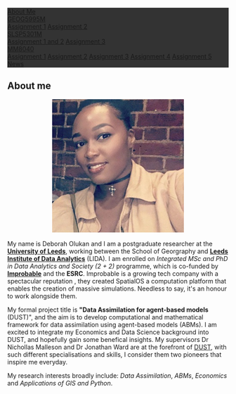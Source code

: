 

<head>
<style>
ul {
    list-style-type: none;
    margin: 0;
    padding: 0;
    overflow: hidden;
    background-color: #333;
}

li {
    float: left;
}

li a, .dropbtn {
    display: inline-block;
    color: white;
    text-align: center;
    padding: 14px 16px;
    text-decoration: none;
}

li a:hover, .dropdown:hover .dropbtn {
    background-color: #FFA500;
}

li.dropdown {
    display: inline-block;
}

.dropdown-content {
    display: none;
    position: absolute;
    background-color: #f9f9f9;
    min-width: 160px;
    box-shadow: 0px 8px 16px 0px rgba(0,0,0,0.2);
    z-index: 1;
}

.dropdown-content a {
    color: black;
    padding: 12px 16px;
    text-decoration: none;
    display: block;
    text-align: left;
}

.dropdown-content a:hover {background-color: #FFA500}

.dropdown:hover .dropdown-content {
    display: block;
}
</style>
</head>
<body>

<ul>
  <li><a href="#home">About Me</a></li>
  
  <li class="dropdown">
    <a href="javascript:void(0)" class="dropbtn">GEOG5995M</a>
    <div class="dropdown-content">
      <a href="GEOG5995MA1.md">Assignment 1</a>
        <a href="#">Assignment 2</a>
    </div>
  </li>
    <li class="dropdown">
    <a href="javascript:void(0)" class="dropbtn">SLSP5301M </a>
    <div class="dropdown-content">
      <a href="#">Assignment 1 and 2</a>
        <a href="#">Assignment 3</a>
    </div>
  </li>
    </li>
    <li class="dropdown">
    <a href="javascript:void(0)" class="dropbtn">MM8040</a>
    <div class="dropdown-content">
      <a href="#">Assignment 1</a>
        <a href="#">Assignment 2</a>
          <a href="#">Assignment 3</a>
            <a href="#">Assignment 4</a>
              <a href="#">Assignment 5</a>
    </div>
  </li>
  <li><a href="https://datacdt.org/">News</a></li>
</ul>

</body>


    
 
## About me
<p align="center">
  <img src="me1.jpg">
</p>

My name is Deborah Olukan and I am a postgraduate researcher at the **[University of Leeds](https://www.leeds.ac.uk/)**, working between the School of Georgraphy and **[Leeds Institute of Data Analytics](https://lida.leeds.ac.uk/)** (LIDA). I am enrolled on _Integrated MSc and PhD in Data Analytics and Society (2 + 2)_ programme, which is co-funded by **[Improbable](https://improbable.io/)** and the **ESRC**. Improbable is a growing tech company with a spectacular reputation , they created SpatialOS a computation platform that enables the creation of massive simulations. Needless to say, it's an honour to work alongside them. 

My formal project title is **"Data Assimilation for agent-based models** (DUST)", and the aim is to develop computational and mathematical framework for data assimilation using agent-based models (ABMs). I am excited to integrate my Economics and Data Science background into DUST, and hopefully gain some benefical insights. My supervisors Dr Nichollas Malleson and Dr Jonathan Ward are at the forefront of [DUST](https://urban-analytics.github.io/dust/index.html), with such different specialisations and skills, I consider them two pioneers that inspire me everyday. 

My research interests broadly include: _Data Assimilation_, _ABMs_, _Economics_ and _Applications of GIS and Python_.

